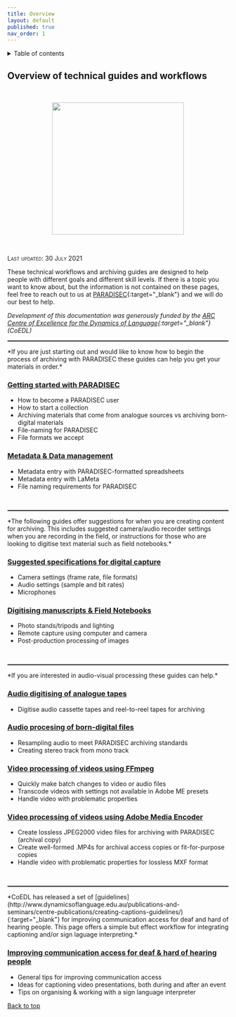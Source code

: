 ```yaml
---
title: Overview
layout: default
published: true
nav_order: 1
---
```


<details closed markdown="block">
  <summary>
    Table of contents
  </summary>
  {: .text-delta }
1. TOC
{:toc}
</details>


## Overview of technical guides and workflows

<br>
<p align="center">
  <img width="300" src="images/Revox_front.gif">
</p>
<br>

<span style="font-variant:small-caps;">Last updated: 30 July 2021</span>

These technical workflows and archiving guides are designed to help people with different goals and different skill levels. If there is a topic you want to know about, but the information is not contained on these pages, feel free to reach out to us at [PARADISEC](mailto:admin@paradisec.org.au){:target="_blank"} and we will do our best to help. 

*Development of this documentation was generously funded by the [ARC Centre of Excellence for the Dynamics of Language](https://www.dynamicsoflanguage.edu.au/){:target="_blank"} (CoEDL)*
<br>
<hr style="border:1px solid grey">
*If you are just starting out and would like to know how to begin the process of archiving with PARADISEC these guides can help you get your materials in order.*

### [Getting started with PARADISEC](https://paradisec-archive.github.io/PARADISEC_workflows/02_getting-started.html)
* How to become a PARADISEC user
* How to start a collection
* Archiving materials that come from analogue sources vs archiving born-digital materials
* File-naming for PARADISEC
* File formats we accept

### [Metadata & Data management](https://paradisec-archive.github.io/PARADISEC_workflows/03_data_management.html)
* Metadata entry with PARADISEC-formatted spreadsheets
* Metadata entry with LaMeta
* File naming requirements for PARADISEC
<br>
<hr style="border:1px solid grey">
*The following guides offer suggestions for when you are creating content for archiving. This includes suggested camera/audio recorder settings when you are recording in the field, or instructions for those who are looking to digitise text material such as field notebooks.*

### [Suggested specifications for digital capture](https://paradisec-archive.github.io/PARADISEC_workflows/04_suggested_specifications.html)
* Camera settings (frame rate, file formats)
* Audio settings (sample and bit rates) 
* Microphones

### [Digitising manuscripts & Field Notebooks](https://paradisec-archive.github.io/PARADISEC_workflows/05_digitising_manuscripts.html)
* Photo stands/tripods and lighting
* Remote capture using computer and camera
* Post-production processing of images
<br>
<hr style="border:1px solid grey">
*If you are interested in audio-visual processing these guides can help.*

### [Audio digitising of analogue tapes](https://paradisec-archive.github.io/PARADISEC_workflows/06_audio_digitising.html)
* Digitise audio cassette tapes and reel-to-reel tapes for archiving

### [Audio procesing of born-digital files](https://paradisec-archive.github.io/PARADISEC_workflows/07_audio_processing.html)
* Resampling audio to meet PARADISEC archiving standards
* Creating stereo track from mono track

### [Video processing of videos using FFmpeg](https://paradisec-archive.github.io/PARADISEC_workflows/08_video_processing_MP4.html)
* Quickly make batch changes to video or audio files
* Transcode videos with settings not available in Adobe ME presets
* Handle video with problematic properties

### [Video processing of videos using Adobe Media Encoder](https://paradisec-archive.github.io/PARADISEC_workflows/09_video_processing_MXF.html)
* Create lossless JPEG2000 video files for archiving with PARADISEC (archival copy)
* Create well-formed .MP4s for archival access copies or fit-for-purpose copies
* Handle video with problematic properties for lossless MXF format
<br>
<hr style="border:1px solid grey">
*CoEDL has released a set of [guidelines](http://www.dynamicsoflanguage.edu.au/publications-and-seminars/centre-publications/creating-captions-guidelines/){:target="_blank"} for improving communication access for deaf and hard of hearing people. This page offers a simple but effect workflow for integrating captioning and/or sign laguage interpreting.* 

### [Improving communication access for deaf & hard of hearing people](https://paradisec-archive.github.io/PARADISEC_workflows/10_improving_communication_access.html)
* General tips for improving communication access 
* Ideas for captioning video presentations, both during and after an event
* Tips on organising & working with a sign language interpreter

[Back to top](#)